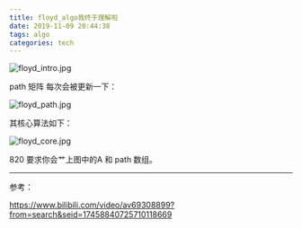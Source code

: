 ```yaml
---
title: floyd_algo我终于理解啦
date: 2019-11-09 20:44:38
tags: algo
categories: tech
---
```


![floyd_intro.jpg](http://ww1.sinaimg.cn/mw690/005JrW9Kly1ge1odmva7zj32801e0wky.jpg)

<!--more-->

path 矩阵 每次会被更新一下：

![floyd_path.jpg](http://ww1.sinaimg.cn/mw690/005JrW9Kly1ge1odu8ousj32801e0ags.jpg)

其核心算法如下：

![floyd_core.jpg](http://ww1.sinaimg.cn/mw690/005JrW9Kly1ge1oe29filj32801e00yr.jpg)

820 要求你会艹上图中的A 和 path 数组。


---

参考：

https://www.bilibili.com/video/av69308899?from=search&seid=17458840725710118669

